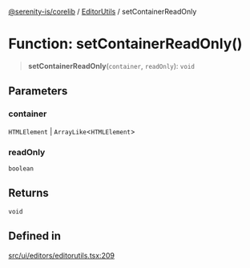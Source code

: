 [@serenity-is/corelib](../../../README.md) / [EditorUtils](../README.md) / setContainerReadOnly

# Function: setContainerReadOnly()

> **setContainerReadOnly**(`container`, `readOnly`): `void`

## Parameters

### container

`HTMLElement` | `ArrayLike`\<`HTMLElement`\>

### readOnly

`boolean`

## Returns

`void`

## Defined in

[src/ui/editors/editorutils.tsx:209](https://github.com/serenity-is/serenity/blob/master/packages/corelib/src/ui/editors/editorutils.tsx#L209)
